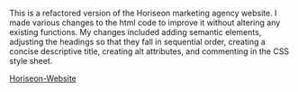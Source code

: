 <!-- Description -->
This is a refactored version of the Horiseon marketing agency website. I made various changes to the html code to improve it without altering any existing functions. My changes included adding semantic elements, adjusting the headings so that they fall in sequential order, creating a concise descriptive title, creating alt attributes, and commenting in the CSS style sheet.

<!-- Link to Deployed Site -->
[Horiseon-Website](https://khaleelpaul-green.github.io/Week-One-Homework/) 
